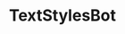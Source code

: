 ---
title: TextStylesBot
archived: false
order: 4

url: https://github.com/eitchtee/TextStylesBot
links:
    - url: https://github.com/eitchtee/TextStylesBot
      label: Repo
    - url: https://t.me/txtfrmtbot
      label: Try Bot

en:
    tag_line: "Get fancy text styles for your Telegram messages"
    description: "A Telegram bot that transforms your text into various fancy styles including Zalgo, broken capslock, double struck, cursive, spaced, full-width, circled, Fraktur, 1337 speak, morse code, strikethrough, small caps, and more. Simply tag @txtfrmtbot in any Telegram chat to apply creative text formatting to your messages."

pt:
    tag_line: "Obtenha estilos de texto elegantes para suas mensagens do Telegram"
    description: "Um bot do Telegram que transforma seu texto em vários estilos elegantes incluindo Zalgo, capslock quebrado, double struck, cursivo, espaçado, full-width, circulado, Fraktur, 1337 speak, código morse, riscado, small caps e mais. Simplesmente marque @txtfrmtbot em qualquer chat do Telegram para aplicar formatação criativa de texto às suas mensagens."

badges:
 - "https://img.shields.io/github/stars/eitchtee/TextStylesBot?style=flat&logo=github&logoColor=black&logoSize=auto&label=stars&labelColor=white&color=black"
 - "https://img.shields.io/github/language/top/eitchtee/TextStylesBot?style=flat&labelColor=white&color=blue"
 - "https://img.shields.io/badge/platform-Telegram-0088cc?style=flat&logo=telegram&logoColor=white"
---